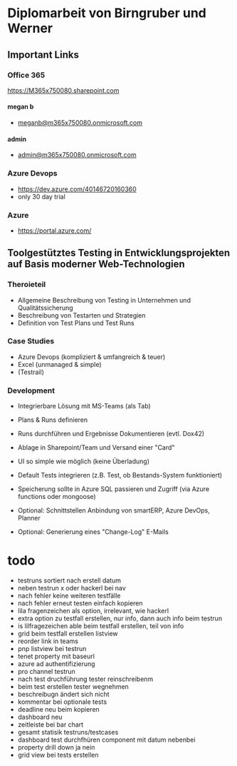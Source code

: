 # Diplomarbeit von Birngruber und Werner

## Important Links

### Office 365
https://M365x750080.sharepoint.com
#### megan b
* meganb@m365x750080.onmicrosoft.com
#### admin
* admin@m365x750080.onmicrosoft.com
### Azure Devops
* https://dev.azure.com/40146720160360
* only 30 day trial
### Azure
* https://portal.azure.com/

## Toolgestütztes Testing in Entwicklungsprojekten auf Basis moderner Web-Technologien

### Theroieteil
* Allgemeine Beschreibung von Testing in Unternehmen und Qualitätssicherung
* Beschreibung von Testarten und Strategien
* Definition von Test Plans und Test Runs

### Case Studies
* Azure Devops (kompliziert & umfangreich & teuer)
* Excel (unmanaged & simple)
* (Testrail)

### Development
* Integrierbare Lösung mit MS-Teams (als Tab)
* Plans & Runs definieren
* Runs durchführen und Ergebnisse Dokumentieren (evtl. Dox42)
* Ablage in Sharepoint/Team und Versand einer "Card"
* UI so simple wie möglich (keine Überladung)
* Default Tests integrieren (z.B. Test, ob Bestands-System funktioniert)
* Speicherung sollte in Azure SQL passieren und Zugriff (via Azure functions oder mongoose)

* Optional: Schnittstellen Anbindung von smartERP, Azure DevOps, Planner
* Optional: Generierung eines "Change-Log" E-Mails

# todo
* testruns sortiert nach erstell datum 
* neben testrun x oder hackerl bei nav
* nach fehler keine weiteren testfälle
* nach fehler erneut testen einfach kopieren
* lila fragenzeichen als option, irrelevant, wie hackerl
* extra option zu testfall erstellen, nur info, dann auch info beim testrun
* is lilfragezeichen able beim testfall erstellen, teil von info
* grid beim testfall erstellen listview
* reorder link in teams
* pnp listview bei testrun
* tenet property mit baseurl
* azure ad authentifizierung
* pro channel testrun
* nach test druchführung tester reinschreibenm
* beim test erstellen tester wegnehmen
* beschreibugn ändert sich nicht
* kommentar bei optionale tests
* deadline neu beim kopieren
* dashboard neu
* zeitleiste bei bar chart
* gesamt statisik testruns/testcases
* dashboard test durchfhüren component mit datum nebenbei
* property drill down ja nein
* grid view bei tests erstellen
